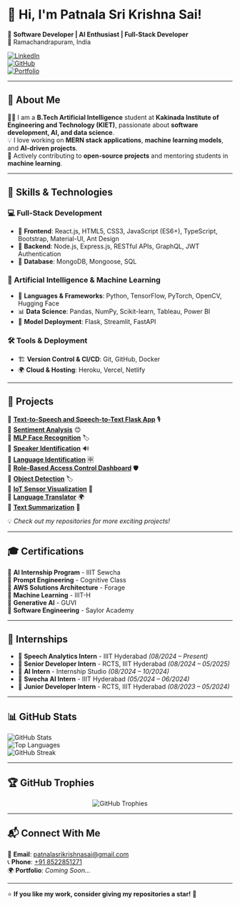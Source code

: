 # 👋 Hi, I'm Patnala Sri Krishna Sai!

🚀 **Software Developer | AI Enthusiast | Full-Stack Developer**  
📍 Ramachandrapuram, India  

[![LinkedIn](https://img.shields.io/badge/LinkedIn-Connect-blue?style=flat&logo=linkedin)](https://www.linkedin.com/in/patnala-sri-krishna-sai-4531b4229/)  
[![GitHub](https://img.shields.io/badge/GitHub-Follow-black?style=flat&logo=github)](https://github.com/krishkrishna03)  
[![Portfolio](https://img.shields.io/badge/Portfolio-Coming_Soon-orange?style=flat&logo=web)](https://srikrishnasai.netlify.app/)  

---

## 🌟 About Me  

👨‍💻 I am a **B.Tech Artificial Intelligence** student at **Kakinada Institute of Engineering and Technology (KIET)**, passionate about **software development, AI, and data science**.  
💡 I love working on **MERN stack applications**, **machine learning models**, and **AI-driven projects**.  
📌 Actively contributing to **open-source projects** and mentoring students in **machine learning**.  

---

## 🚀 Skills & Technologies  

### 💻 Full-Stack Development  
- 🔹 **Frontend**: React.js, HTML5, CSS3, JavaScript (ES6+), TypeScript, Bootstrap, Material-UI, Ant Design  
- 🔹 **Backend**: Node.js, Express.js, RESTful APIs, GraphQL, JWT Authentication  
- 🔹 **Database**: MongoDB, Mongoose, SQL  

### 🧠 Artificial Intelligence & Machine Learning  
- 🤖 **Languages & Frameworks**: Python, TensorFlow, PyTorch, OpenCV, Hugging Face  
- 📊 **Data Science**: Pandas, NumPy, Scikit-learn, Tableau, Power BI  
- 🚀 **Model Deployment**: Flask, Streamlit, FastAPI  

### 🛠️ Tools & Deployment  
- 🏗 **Version Control & CI/CD**: Git, GitHub, Docker  
- 🌍 **Cloud & Hosting**: Heroku, Vercel, Netlify  

---

## 📌 Projects  

🔹 **[Text-to-Speech and Speech-to-Text Flask App](#)** 🎙️  
🔹 **[Sentiment Analysis](#)** 😊  
🔹 **[MLP Face Recognition](#)** 🏷️  
🔹 **[Speaker Identification](#)** 🔊  
🔹 **[Language Identification](#)** 🈸  
🔹 **[Role-Based Access Control Dashboard](#)** 🛡️  
🔹 **[Object Detection](#)** 🏷️  
🔹 **[IoT Sensor Visualization](#)** 📡  
🔹 **[Language Translator](#)** 🌍  
🔹 **[Text Summarization](#)** 📝  

💡 *Check out my repositories for more exciting projects!*  

---

## 🎓 Certifications  

📜 **AI Internship Program** - IIIT Sewcha  
📜 **Prompt Engineering** - Cognitive Class  
📜 **AWS Solutions Architecture** - Forage  
📜 **Machine Learning** - IIIT-H  
📜 **Generative AI** - GUVI  
📜 **Software Engineering** - Saylor Academy  

---

## 💼 Internships  

- 🔹 **Speech Analytics Intern** - IIIT Hyderabad *(08/2024 – Present)*  
- 🔹 **Senior Developer Intern** - RCTS, IIIT Hyderabad *(08/2024 – 05/2025)*  
- 🔹 **AI Intern** - Internship Studio *(08/2024 – 10/2024)*  
- 🔹 **Swecha AI Intern** - IIIT Hyderabad *(05/2024 – 06/2024)*  
- 🔹 **Junior Developer Intern** - RCTS, IIIT Hyderabad *(08/2023 – 05/2024)*  

---

## 📊 GitHub Stats  

![GitHub Stats](https://github-readme-stats.vercel.app/api?username=krishkrishna03&show_icons=true&theme=radical)  
![Top Languages](https://github-readme-stats.vercel.app/api/top-langs/?username=krishkrishna03&layout=compact&theme=radical)  
![GitHub Streak](https://github-readme-streak-stats.herokuapp.com/?user=krishkrishna03&theme=radical)  

---

## 🏆 GitHub Trophies  

<p align="center">
  <img src="https://github-profile-trophy.vercel.app/?username=krishkrishna03&theme=radical&no-frame=false&margin-w=15" alt="GitHub Trophies">
</p>

---

## 📬 Connect With Me  

📧 **Email**: [patnalasrikrishnasai@gmail.com](mailto:patnalasrikrishnasai@gmail.com)  
📞 **Phone**: [+91 8522851271](tel:+918522851271)  
🌍 **Portfolio**: *Coming Soon...*  

---

⭐ **If you like my work, consider giving my repositories a star!** 🌟  
